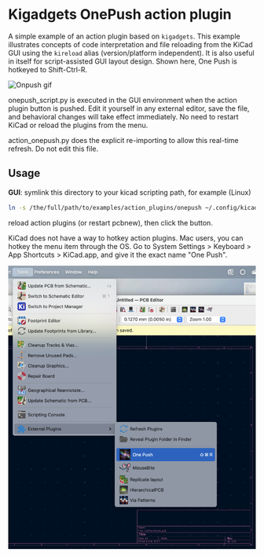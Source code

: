 # Kigadgets OnePush action plugin
A simple example of an action plugin based on `kigadgets`. This example illustrates concepts of code interpretation and file reloading from the KiCad GUI using the `kireload` alias (version/platform independent). It is also useful in itself for script-assisted GUI layout design. Shown here, One Push is hotkeyed to Shift-Ctrl-R.

![Onpush gif](https://github.com/atait/kicad-python/blob/main/examples/action_plugins/onepush/icons/onepush-hello.gif?raw=true)

onepush_script.py is executed in the GUI environment when the action plugin button is pushed. Edit it yourself in any external editor, save the file, and behavioral changes will take effect immediately. No need to restart KiCad or reload the plugins from the menu.

action_onepush.py does the explicit re-importing to allow this real-time refresh. Do not edit this file.

## Usage
**GUI**: symlink this directory to your kicad scripting path, for example (Linux)

```bash
ln -s /the/full/path/to/examples/action_plugins/onepush ~/.config/kicad/9.0/scripting/plugins
```
reload action plugins (or restart pcbnew), then click the button.

KiCad does not have a way to hotkey action plugins. Mac users, you can hotkey the menu item through the OS. Go to System Settings > Keyboard > App Shortcuts > KiCad.app, and give it the exact name "One Push".

![Onepush Icon](../media/onepush-menu.png)
